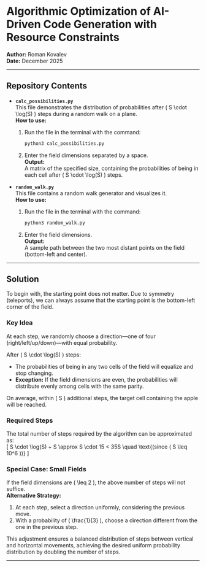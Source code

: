 # Algorithmic Optimization of AI-Driven Code Generation with Resource Constraints

**Author:** Roman Kovalev  
**Date:** December 2025  

---

## Repository Contents

- **`calc_possibilities.py`**  
  This file demonstrates the distribution of probabilities after \( S \cdot \log(S) \) steps during a random walk on a plane.  
  **How to use:**
  1. Run the file in the terminal with the command:  
     ```bash
     python3 calc_possibilities.py
     ```
  2. Enter the field dimensions separated by a space.  
  **Output:**  
  A matrix of the specified size, containing the probabilities of being in each cell after \( S \cdot \log(S) \) steps.

- **`random_walk.py`**  
  This file contains a random walk generator and visualizes it.  
  **How to use:**
  1. Run the file in the terminal with the command:  
     ```bash
     python3 random_walk.py
     ```
  2. Enter the field dimensions.  
  **Output:**  
  A sample path between the two most distant points on the field (bottom-left and center).

---

## Solution

To begin with, the starting point does not matter. Due to symmetry (teleports), we can always assume that the starting point is the bottom-left corner of the field.

### Key Idea

At each step, we randomly choose a direction—one of four (right/left/up/down)—with equal probability.  

After \( S \cdot \log(S) \) steps:
- The probabilities of being in any two cells of the field will equalize and stop changing.  
- **Exception:** If the field dimensions are even, the probabilities will distribute evenly among cells with the same parity.

On average, within \( S \) additional steps, the target cell containing the apple will be reached.

### Required Steps

The total number of steps required by the algorithm can be approximated as:  
\[
S \cdot \log(S) + S \approx S \cdot 15 < 35S \quad \text{(since \( S \leq 10^6 \))}
\]

### Special Case: Small Fields

If the field dimensions are \( \leq 2 \), the above number of steps will not suffice.  
**Alternative Strategy:**
1. At each step, select a direction uniformly, considering the previous move.
2. With a probability of \( \frac{1}{3} \), choose a direction different from the one in the previous step.

This adjustment ensures a balanced distribution of steps between vertical and horizontal movements, achieving the desired uniform probability distribution by doubling the number of steps.

---

